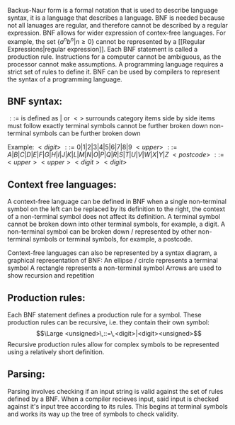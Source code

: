 Backus-Naur form is a formal notation that is used to describe language syntax, it is a language that describes a language. BNF is needed because not all lanuages are regular, and therefore cannot be described by a regular expression. BNF allows for wider expression of contex-free languages. For example, the set $\{a^nb^n | n\geq 0\}$ cannot be represented by a [[Regular Expressions|regular expression]]. Each BNF statement is called a production rule. Instructions for a computer cannot be ambiguous, as the processor cannot make assumptions. A programming language requires a strict set of rules to define it. BNF can be used by compilers to represent the syntax of a programming language.

## BNF syntax:

$::=$ is defined as
$|$ or
$<>$ surrounds category items
side by side items must follow exactly
terminal symbols cannot be further broken down
non-terminal symbols can be further broken down

Example:
$<digit>\,\,::=\,\,0|1|2|3|4|5|6|7|8|9$
$<upper>\,\,::=\,\,A|B|C|D|E|F|G|H|I|J|K|L|M|N|O|P|Q|R|S|T|U|V|W|X|Y|Z$
$<postcode>\,\,::=\,\,<upper><upper><digit><digit>$

## Context free languages:

A context-free language can be defined in BNF when a single non-terminal symbol on the left can be replaced by its definition to the right, the context of a non-terminal symbol does not affect its definition. A terminal symbol cannot be broken down into other terminal symbols, for example, a digit. A non-terminal symbol can be broken down / represented by other non-terminal symbols or terminal symbols, for example, a postcode.

Context-free languages can also be represented by a syntax diagram, a graphical representation of BNF:
An ellipse / circle represents a terminal symbol
A rectangle represents a non-terminal symbol
Arrows are used to show recursion and repetition

## Production rules:

Each BNF statement defines a production rule for a symbol. These production rules can be recursive, i.e. they contain their own symbol:
$$\Large <unsigned>\,::=\,<digit>|<digit><unsigned>$$
Recursive production rules allow for complex symbols to be represented using a relatively short definition.

## Parsing:

Parsing involves checking if an input string is valid against the set of rules defined by a BNF. When a compiler recieves input, said input is checked against it's input tree according to its rules. This begins at terminal symbols and works its way up the tree of symbols to check validity.
